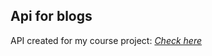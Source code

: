 ## Api for blogs

API created for my course project:
_[Check here](https://github.com/tryber/sd-010-b-project-blogs-api/pull/8)_
